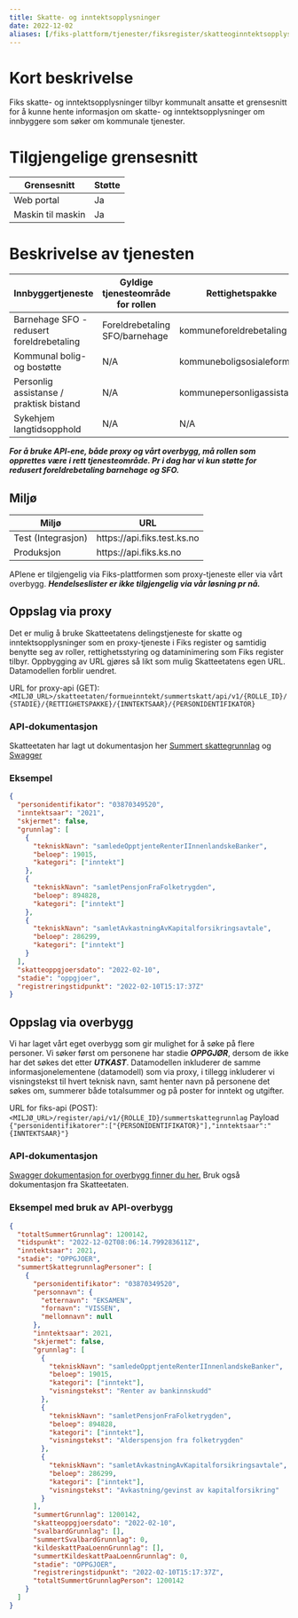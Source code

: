 ```yaml
---
title: Skatte- og inntektsopplysninger
date: 2022-12-02
aliases: [/fiks-plattform/tjenester/fiksregister/skatteoginntektsopplysninger/]
---
```


# Kort beskrivelse
Fiks skatte- og inntektsopplysninger tilbyr kommunalt ansatte et grensesnitt for å kunne hente informasjon om skatte- og inntektsopplysninger om innbyggere som søker om kommunale tjenester.

# Tilgjengelige grensesnitt
| Grensesnitt | Støtte |
|------|------|
| Web portal | Ja |
| Maskin til maskin | Ja |


# Beskrivelse av tjenesten
| Innbyggertjeneste                         | Gyldige tjenesteområde for rollen | Rettighetspakke            |
| ----------------------------------------- | --------------------------------- | -------------------------- |
| Barnehage SFO - redusert foreldrebetaling | Foreldrebetaling SFO/barnehage    | kommuneforeldrebetaling    |
| Kommunal bolig- og bostøtte               | N/A                               | kommuneboligsosialeformaal |
| Personlig assistanse / praktisk bistand   | N/A                               | kommunepersonligassistanse |
| Sykehjem langtidsopphold                  | N/A                               | N/A                        |

___For å bruke API-ene, både proxy og vårt overbygg, må rollen som opprettes være i rett tjenesteområde. Pr i dag har vi kun støtte for redusert foreldrebetaling barnehage og SFO.___

## Miljø

| Miljø              | URL                                |
| ------------------ | ---------------------------------- |
| Test (Integrasjon) | http&#8203;s://api.fiks.test.ks.no |
| Produksjon         | http&#8203;s://api.fiks.ks.no      |

APIene er tilgjengelig via Fiks-plattformen som proxy-tjeneste eller via vårt overbygg. ___Hendelseslister er ikke tilgjengelig via vår løsning pr nå.___

## Oppslag via proxy
Det er mulig å bruke Skatteetatens delingstjeneste for skatte og inntektsopplysninger som en proxy-tjeneste i Fiks register og samtidig benytte seg av roller, rettighetsstyring og dataminimering som Fiks register tilbyr. Oppbygging av URL gjøres så likt som mulig Skatteetatens egen URL. Datamodellen forblir uendret.

URL for proxy-api (GET):
```<MILJØ_URL>/skatteetaten/formueinntekt/summertskatt/api/v1/{ROLLE_ID}/{STADIE}/{RETTIGHETSPAKKE}/{INNTEKTSAAR}/{PERSONIDENTIFIKATOR}```

### API-dokumentasjon
Skatteetaten har lagt ut dokumentasjon her [Summert skattegrunnlag](https://skatteetaten.github.io/datasamarbeid-api-dokumentasjon/reference_summertskattegrunnlag.html) og [Swagger](https://app.swaggerhub.com/apis/Skatteetaten_Deling/summert-skattegrunnlag-api)

### Eksempel

```json
{
  "personidentifikator": "03870349520",
  "inntektsaar": "2021",
  "skjermet": false,
  "grunnlag": [
    {
      "tekniskNavn": "samledeOpptjenteRenterIInnenlandskeBanker",
      "beloep": 19015,
      "kategori": ["inntekt"]
    },
    {
      "tekniskNavn": "samletPensjonFraFolketrygden",
      "beloep": 894828,
      "kategori": ["inntekt"]
    },
    {
      "tekniskNavn": "samletAvkastningAvKapitalforsikringsavtale",
      "beloep": 286299,
      "kategori": ["inntekt"]
    }
  ],
  "skatteoppgjoersdato": "2022-02-10",
  "stadie": "oppgjoer",
  "registreringstidpunkt": "2022-02-10T15:17:37Z"
}
```

## Oppslag via overbygg
Vi har laget vårt eget overbygg som gir mulighet for å søke på flere personer. Vi søker først om personene har stadie ___OPPGJØR___, dersom de ikke har det søkes det etter ___UTKAST___. Datamodellen inkluderer de samme informasjonelementene (datamodell) som via proxy, i tillegg inkluderer vi visningstekst til hvert teknisk navn, samt henter navn på personene det søkes om, summerer både totalsummer og på poster for inntekt og utgifter.

URL for fiks-api (POST):
```<MILJØ_URL>/register/api/v1/{ROLLE_ID}/summertskattegrunnlag``` Payload ```{"personidentifikatorer":["{PERSONIDENTIFIKATOR}"],"inntektsaar":"{INNTEKTSAAR}"}```

### API-dokumentasjon
[Swagger dokumentasjon for overbygg finner du her.](https://editor.swagger.io/?url=https://developers.fiks.ks.no/api/register-api-v1.json) Bruk også dokumentasjon fra Skatteetaten.

### Eksempel med bruk av API-overbygg

```json
{
  "totaltSummertGrunnlag": 1200142,
  "tidspunkt": "2022-12-02T08:06:14.799283611Z",
  "inntektsaar": 2021,
  "stadie": "OPPGJOER",
  "summertSkattegrunnlagPersoner": [
    {
      "personidentifikator": "03870349520",
      "personnavn": {
        "etternavn": "EKSAMEN",
        "fornavn": "VISSEN",
        "mellomnavn": null
      },
      "inntektsaar": 2021,
      "skjermet": false,
      "grunnlag": [
        {
          "tekniskNavn": "samledeOpptjenteRenterIInnenlandskeBanker",
          "beloep": 19015,
          "kategori": ["inntekt"],
          "visningstekst": "Renter av bankinnskudd"
        },
        {
          "tekniskNavn": "samletPensjonFraFolketrygden",
          "beloep": 894828,
          "kategori": ["inntekt"],
          "visningstekst": "Alderspensjon fra folketrygden"
        },
        {
          "tekniskNavn": "samletAvkastningAvKapitalforsikringsavtale",
          "beloep": 286299,
          "kategori": ["inntekt"],
          "visningstekst": "Avkastning/gevinst av kapitalforsikring"
        }
      ],
      "summertGrunnlag": 1200142,
      "skatteoppgjoersdato": "2022-02-10",
      "svalbardGrunnlag": [],
      "summertSvalbardGrunnlag": 0,
      "kildeskattPaaLoennGrunnlag": [],
      "summertKildeskattPaaLoennGrunnlag": 0,
      "stadie": "OPPGJOER",
      "registreringstidpunkt": "2022-02-10T15:17:37Z",
      "totaltSummertGrunnlagPerson": 1200142
    }
  ]
}
```
